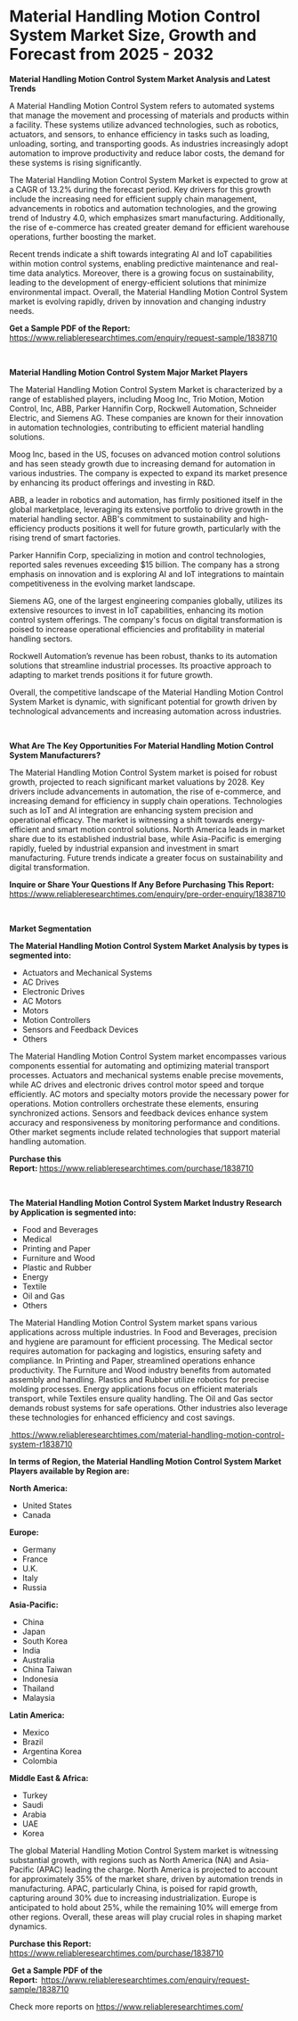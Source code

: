 <p><h1>Material Handling Motion Control System Market Size, Growth and Forecast from 2025 - 2032</h1></p><p><strong>Material Handling Motion Control System Market Analysis and Latest Trends</strong></p>
<p><p>A Material Handling Motion Control System refers to automated systems that manage the movement and processing of materials and products within a facility. These systems utilize advanced technologies, such as robotics, actuators, and sensors, to enhance efficiency in tasks such as loading, unloading, sorting, and transporting goods. As industries increasingly adopt automation to improve productivity and reduce labor costs, the demand for these systems is rising significantly.</p><p>The Material Handling Motion Control System Market is expected to grow at a CAGR of 13.2% during the forecast period. Key drivers for this growth include the increasing need for efficient supply chain management, advancements in robotics and automation technologies, and the growing trend of Industry 4.0, which emphasizes smart manufacturing. Additionally, the rise of e-commerce has created greater demand for efficient warehouse operations, further boosting the market.</p><p>Recent trends indicate a shift towards integrating AI and IoT capabilities within motion control systems, enabling predictive maintenance and real-time data analytics. Moreover, there is a growing focus on sustainability, leading to the development of energy-efficient solutions that minimize environmental impact. Overall, the Material Handling Motion Control System market is evolving rapidly, driven by innovation and changing industry needs.</p></p>
<p><strong>Get a Sample PDF of the Report:&nbsp;</strong> <a href="https://www.reliableresearchtimes.com/enquiry/request-sample/1838710?utm_campaign=2233&utm_medium=2&utm_source=Github&utm_content=ia&utm_term=12042025&utm_id=material-handling-motion-control-system">https://www.reliableresearchtimes.com/enquiry/request-sample/1838710</a></p>
<p>&nbsp;</p>
<p><strong>Material Handling Motion Control System Major Market Players</strong></p>
<p><p>The Material Handling Motion Control System Market is characterized by a range of established players, including Moog Inc, Trio Motion, Motion Control, Inc, ABB, Parker Hannifin Corp, Rockwell Automation, Schneider Electric, and Siemens AG. These companies are known for their innovation in automation technologies, contributing to efficient material handling solutions.</p><p>Moog Inc, based in the US, focuses on advanced motion control solutions and has seen steady growth due to increasing demand for automation in various industries. The company is expected to expand its market presence by enhancing its product offerings and investing in R&D.</p><p>ABB, a leader in robotics and automation, has firmly positioned itself in the global marketplace, leveraging its extensive portfolio to drive growth in the material handling sector. ABB's commitment to sustainability and high-efficiency products positions it well for future growth, particularly with the rising trend of smart factories.</p><p>Parker Hannifin Corp, specializing in motion and control technologies, reported sales revenues exceeding $15 billion. The company has a strong emphasis on innovation and is exploring AI and IoT integrations to maintain competitiveness in the evolving market landscape.</p><p>Siemens AG, one of the largest engineering companies globally, utilizes its extensive resources to invest in IoT capabilities, enhancing its motion control system offerings. The company's focus on digital transformation is poised to increase operational efficiencies and profitability in material handling sectors.</p><p>Rockwell Automation’s revenue has been robust, thanks to its automation solutions that streamline industrial processes. Its proactive approach to adapting to market trends positions it for future growth.</p><p>Overall, the competitive landscape of the Material Handling Motion Control System Market is dynamic, with significant potential for growth driven by technological advancements and increasing automation across industries.</p></p>
<p>&nbsp;</p>
<p><strong>What Are The Key Opportunities For Material Handling Motion Control System Manufacturers?</strong></p>
<p><p>The Material Handling Motion Control System market is poised for robust growth, projected to reach significant market valuations by 2028. Key drivers include advancements in automation, the rise of e-commerce, and increasing demand for efficiency in supply chain operations. Technologies such as IoT and AI integration are enhancing system precision and operational efficacy. The market is witnessing a shift towards energy-efficient and smart motion control solutions. North America leads in market share due to its established industrial base, while Asia-Pacific is emerging rapidly, fueled by industrial expansion and investment in smart manufacturing. Future trends indicate a greater focus on sustainability and digital transformation.</p></p>
<p><strong>Inquire or Share Your Questions If Any Before Purchasing This Report:</strong> <a href="https://www.reliableresearchtimes.com/enquiry/pre-order-enquiry/1838710?utm_campaign=2233&utm_medium=2&utm_source=Github&utm_content=ia&utm_term=12042025&utm_id=material-handling-motion-control-system">https://www.reliableresearchtimes.com/enquiry/pre-order-enquiry/1838710</a></p>
<p>&nbsp;</p>
<p><strong>Market Segmentation</strong></p>
<p><strong>The Material Handling Motion Control System Market Analysis by types is segmented into:</strong></p>
<p><ul><li>Actuators and Mechanical Systems</li><li>AC Drives</li><li>Electronic Drives</li><li>AC Motors</li><li>Motors</li><li>Motion Controllers</li><li>Sensors and Feedback Devices</li><li>Others</li></ul></p>
<p><p>The Material Handling Motion Control System market encompasses various components essential for automating and optimizing material transport processes. Actuators and mechanical systems enable precise movements, while AC drives and electronic drives control motor speed and torque efficiently. AC motors and specialty motors provide the necessary power for operations. Motion controllers orchestrate these elements, ensuring synchronized actions. Sensors and feedback devices enhance system accuracy and responsiveness by monitoring performance and conditions. Other market segments include related technologies that support material handling automation.</p></p>
<p><strong>Purchase this Report:&nbsp;</strong><a href="https://www.reliableresearchtimes.com/purchase/1838710?utm_campaign=2233&utm_medium=2&utm_source=Github&utm_content=ia&utm_term=12042025&utm_id=material-handling-motion-control-system">https://www.reliableresearchtimes.com/purchase/1838710</a></p>
<p>&nbsp;</p>
<p><strong>The Material Handling Motion Control System Market Industry Research by Application is segmented into:</strong></p>
<p><ul><li>Food and Beverages</li><li>Medical</li><li>Printing and Paper</li><li>Furniture and Wood</li><li>Plastic and Rubber</li><li>Energy</li><li>Textile</li><li>Oil and Gas</li><li>Others</li></ul></p>
<p><p>The Material Handling Motion Control System market spans various applications across multiple industries. In Food and Beverages, precision and hygiene are paramount for efficient processing. The Medical sector requires automation for packaging and logistics, ensuring safety and compliance. In Printing and Paper, streamlined operations enhance productivity. The Furniture and Wood industry benefits from automated assembly and handling. Plastics and Rubber utilize robotics for precise molding processes. Energy applications focus on efficient materials transport, while Textiles ensure quality handling. The Oil and Gas sector demands robust systems for safe operations. Other industries also leverage these technologies for enhanced efficiency and cost savings.</p></p>
<p><a href="https://www.reliableresearchtimes.com/material-handling-motion-control-system-r1838710?utm_campaign=2233&utm_medium=2&utm_source=Github&utm_content=ia&utm_term=12042025&utm_id=material-handling-motion-control-system">&nbsp;https://www.reliableresearchtimes.com/material-handling-motion-control-system-r1838710</a></p>
<p><strong>In terms of Region, the Material Handling Motion Control System Market Players available by Region are:</strong></p>
<p>
    <p> <strong> North America: </strong>
        <ul>
            <li>United States</li>
            <li>Canada</li>
        </ul>
        </p> 
    <p> <strong> Europe: </strong>
        <ul>
            <li>Germany</li>
            <li>France</li>
            <li>U.K.</li>
            <li>Italy</li>
            <li>Russia</li>
        </ul>
        </p> 
    <p> <strong> Asia-Pacific: </strong>
        <ul>
            <li>China</li>
            <li>Japan</li>
            <li>South Korea</li>
            <li>India</li>
            <li>Australia</li>
            <li>China Taiwan</li>
            <li>Indonesia</li>
            <li>Thailand</li>
            <li>Malaysia</li>
        </ul>
        </p> 
    <p> <strong> Latin America: </strong>
        <ul>
            <li>Mexico</li>
            <li>Brazil</li>
            <li>Argentina Korea</li>
            <li>Colombia</li>
        </ul>
        </p> 
    <p> <strong> Middle East & Africa: </strong>
        <ul>
            <li>Turkey</li>
            <li>Saudi</li>
            <li>Arabia</li>
            <li>UAE</li>
            <li>Korea</li>
        </ul>
    </p>
    </p>
<p><p>The global Material Handling Motion Control System market is witnessing substantial growth, with regions such as North America (NA) and Asia-Pacific (APAC) leading the charge. North America is projected to account for approximately 35% of the market share, driven by automation trends in manufacturing. APAC, particularly China, is poised for rapid growth, capturing around 30% due to increasing industrialization. Europe is anticipated to hold about 25%, while the remaining 10% will emerge from other regions. Overall, these areas will play crucial roles in shaping market dynamics.</p></p>
<p><strong>Purchase this Report: </strong><a href="https://www.reliableresearchtimes.com/purchase/1838710?utm_campaign=2233&utm_medium=2&utm_source=Github&utm_content=ia&utm_term=12042025&utm_id=material-handling-motion-control-system">https://www.reliableresearchtimes.com/purchase/1838710</a></p>
<p>&nbsp;<strong>Get a Sample PDF of the Report:&nbsp;&nbsp;</strong><a href="https://www.reliableresearchtimes.com/enquiry/request-sample/1838710?utm_campaign=2233&utm_medium=2&utm_source=Github&utm_content=ia&utm_term=12042025&utm_id=material-handling-motion-control-system">https://www.reliableresearchtimes.com/enquiry/request-sample/1838710</a></p>
<p><strong></strong></p>
<p>Check more reports on <a href="https://www.reliableresearchtimes.com/?utm_campaign=2233&utm_medium=2&utm_source=Github&utm_content=ia&utm_term=12042025&utm_id=material-handling-motion-control-system">https://www.reliableresearchtimes.com/</a></p>